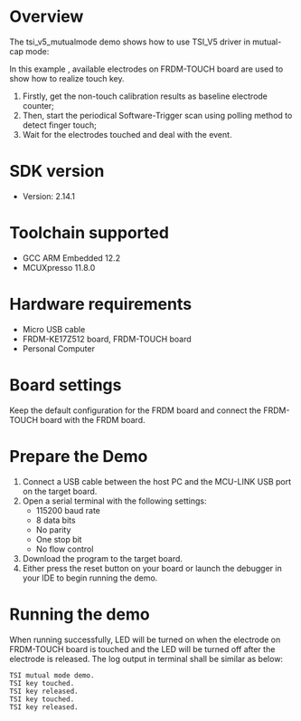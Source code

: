 Overview
========
The tsi_v5_mutualmode demo shows how to use TSI_V5 driver in mutual-cap mode:

In this example , available electrodes on FRDM-TOUCH board are used to show how to realize touch key.
1. Firstly, get the non-touch calibration results as baseline electrode counter;
2. Then, start the periodical Software-Trigger scan using polling method to detect finger touch;
3. Wait for the electrodes touched and deal with the event.


SDK version
===========
- Version: 2.14.1

Toolchain supported
===================
- GCC ARM Embedded  12.2
- MCUXpresso  11.8.0

Hardware requirements
=====================
- Micro USB cable
- FRDM-KE17Z512 board, FRDM-TOUCH board
- Personal Computer

Board settings
==============
Keep the default configuration for the FRDM board and connect the FRDM-TOUCH board with the FRDM board.

Prepare the Demo
================
1.  Connect a USB cable between the host PC and the MCU-LINK USB port on the target board.
2.  Open a serial terminal with the following settings:
    - 115200 baud rate
    - 8 data bits
    - No parity
    - One stop bit
    - No flow control
3.  Download the program to the target board.
4.  Either press the reset button on your board or launch the debugger in your IDE to begin running the demo.

Running the demo
================
When running successfully, LED will be turned on when the electrode on FRDM-TOUCH board is touched
and the LED will be turned off after the electrode is released. 
The log output in terminal shall be similar as below:
~~~~~~~~~~~~~~~~~~~~~
TSI mutual mode demo.
TSI key touched.
TSI key released.
TSI key touched.
TSI key released.
~~~~~~~~~~~~~~~~~~~~~
